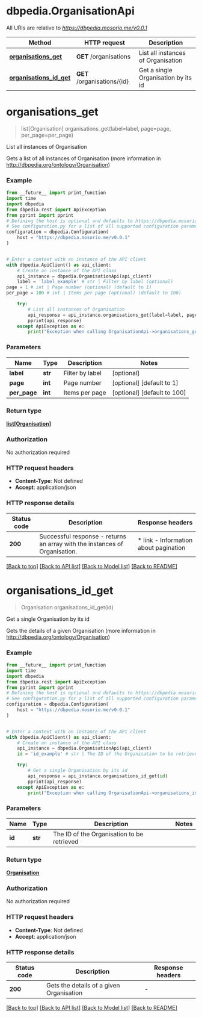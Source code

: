 # dbpedia.OrganisationApi

All URIs are relative to *https://dbpedia.mosorio.me/v0.0.1*

Method | HTTP request | Description
------------- | ------------- | -------------
[**organisations_get**](OrganisationApi.md#organisations_get) | **GET** /organisations | List all instances of Organisation
[**organisations_id_get**](OrganisationApi.md#organisations_id_get) | **GET** /organisations/{id} | Get a single Organisation by its id


# **organisations_get**
> list[Organisation] organisations_get(label=label, page=page, per_page=per_page)

List all instances of Organisation

Gets a list of all instances of Organisation (more information in http://dbpedia.org/ontology/Organisation)

### Example

```python
from __future__ import print_function
import time
import dbpedia
from dbpedia.rest import ApiException
from pprint import pprint
# Defining the host is optional and defaults to https://dbpedia.mosorio.me/v0.0.1
# See configuration.py for a list of all supported configuration parameters.
configuration = dbpedia.Configuration(
    host = "https://dbpedia.mosorio.me/v0.0.1"
)


# Enter a context with an instance of the API client
with dbpedia.ApiClient() as api_client:
    # Create an instance of the API class
    api_instance = dbpedia.OrganisationApi(api_client)
    label = 'label_example' # str | Filter by label (optional)
page = 1 # int | Page number (optional) (default to 1)
per_page = 100 # int | Items per page (optional) (default to 100)

    try:
        # List all instances of Organisation
        api_response = api_instance.organisations_get(label=label, page=page, per_page=per_page)
        pprint(api_response)
    except ApiException as e:
        print("Exception when calling OrganisationApi->organisations_get: %s\n" % e)
```

### Parameters

Name | Type | Description  | Notes
------------- | ------------- | ------------- | -------------
 **label** | **str**| Filter by label | [optional] 
 **page** | **int**| Page number | [optional] [default to 1]
 **per_page** | **int**| Items per page | [optional] [default to 100]

### Return type

[**list[Organisation]**](Organisation.md)

### Authorization

No authorization required

### HTTP request headers

 - **Content-Type**: Not defined
 - **Accept**: application/json

### HTTP response details
| Status code | Description | Response headers |
|-------------|-------------|------------------|
**200** | Successful response - returns an array with the instances of Organisation. |  * link - Information about pagination <br>  |

[[Back to top]](#) [[Back to API list]](../README.md#documentation-for-api-endpoints) [[Back to Model list]](../README.md#documentation-for-models) [[Back to README]](../README.md)

# **organisations_id_get**
> Organisation organisations_id_get(id)

Get a single Organisation by its id

Gets the details of a given Organisation (more information in http://dbpedia.org/ontology/Organisation)

### Example

```python
from __future__ import print_function
import time
import dbpedia
from dbpedia.rest import ApiException
from pprint import pprint
# Defining the host is optional and defaults to https://dbpedia.mosorio.me/v0.0.1
# See configuration.py for a list of all supported configuration parameters.
configuration = dbpedia.Configuration(
    host = "https://dbpedia.mosorio.me/v0.0.1"
)


# Enter a context with an instance of the API client
with dbpedia.ApiClient() as api_client:
    # Create an instance of the API class
    api_instance = dbpedia.OrganisationApi(api_client)
    id = 'id_example' # str | The ID of the Organisation to be retrieved

    try:
        # Get a single Organisation by its id
        api_response = api_instance.organisations_id_get(id)
        pprint(api_response)
    except ApiException as e:
        print("Exception when calling OrganisationApi->organisations_id_get: %s\n" % e)
```

### Parameters

Name | Type | Description  | Notes
------------- | ------------- | ------------- | -------------
 **id** | **str**| The ID of the Organisation to be retrieved | 

### Return type

[**Organisation**](Organisation.md)

### Authorization

No authorization required

### HTTP request headers

 - **Content-Type**: Not defined
 - **Accept**: application/json

### HTTP response details
| Status code | Description | Response headers |
|-------------|-------------|------------------|
**200** | Gets the details of a given Organisation |  -  |

[[Back to top]](#) [[Back to API list]](../README.md#documentation-for-api-endpoints) [[Back to Model list]](../README.md#documentation-for-models) [[Back to README]](../README.md)

